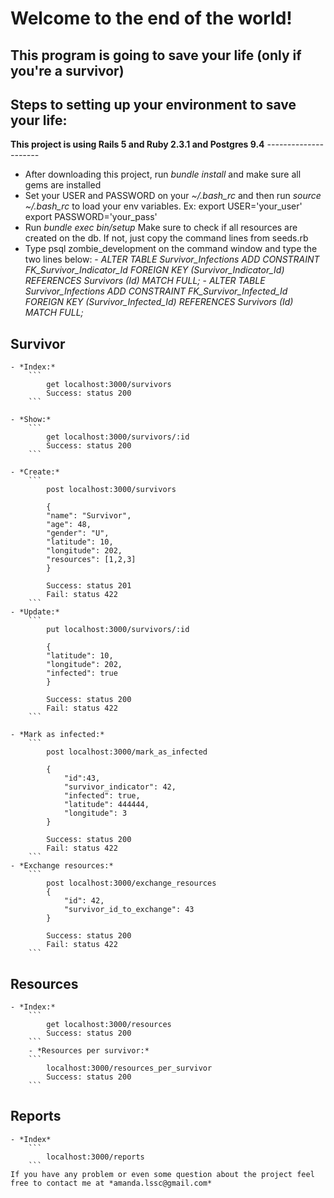 # Welcome to the end of the world!

## This program is going to save your life (only if you're a survivor)

## Steps to setting up your environment to save your life:

**This project is using Rails 5 and Ruby 2.3.1 and Postgres 9.4**
*---------------------*
- After downloading this project, run _bundle install_ and make sure all gems are installed 
- Set your USER and PASSWORD on your _~/.bash_rc_ and then run _source ~/.bash_rc_ to load your env variables. 
		Ex: export USER='your_user' 
				export PASSWORD='your_pass' 
- Run _bundle exec bin/setup_ Make sure to check if all resources are created on the db. If not, just copy the command lines from seeds.rb 
- Type psql zombie_development on the command window and type the two lines below:
		- _ALTER TABLE Survivor_Infections ADD CONSTRAINT FK_Survivor_Indicator_Id  FOREIGN KEY (Survivor_Indicator_Id) REFERENCES Survivors (Id) MATCH FULL;_
		- _ALTER TABLE Survivor_Infections ADD CONSTRAINT FK_Survivor_Infected_Id  FOREIGN KEY (Survivor_Infected_Id) REFERENCES Survivors (Id) MATCH FULL;_

## Survivor
	- *Index:*
		``` 
			get localhost:3000/survivors
			Success: status 200
		```

	- *Show:*
		```
			get localhost:3000/survivors/:id
			Success: status 200
		```

	- *Create:*
		``` 
			post localhost:3000/survivors

			{
		    "name": "Survivor",
		    "age": 48,
		    "gender": "U",
		    "latitude": 10,
		    "longitude": 202,
		    "resources": [1,2,3]
			}

			Success: status 201
			Fail: status 422
		```
	- *Update:*
		```
			put localhost:3000/survivors/:id

			{
		    "latitude": 10,
		    "longitude": 202,
		    "infected": true
			}

			Success: status 200
			Fail: status 422
		``` 

	- *Mark as infected:*
		```
			post localhost:3000/mark_as_infected

			{
				"id":43,
				"survivor_indicator": 42,
				"infected": true,
				"latitude": 444444,
				"longitude": 3
			}

			Success: status 200
			Fail: status 422
		```
	- *Exchange resources:*
		```
			post localhost:3000/exchange_resources
			{
				"id": 42,
				"survivor_id_to_exchange": 43
			}

			Success: status 200
			Fail: status 422
		```
## Resources
	- *Index:*
		```
			get localhost:3000/resources
			Success: status 200
		```
		- *Resources per survivor:*
		```
			localhost:3000/resources_per_survivor
			Success: status 200
		```

## Reports
	- *Index*
		```
			localhost:3000/reports
		```
	If you have any problem or even some question about the project feel free to contact me at *amanda.lssc@gmail.com*

